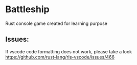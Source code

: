 # Battleship
Rust console game created for learning purpose

## Issues:
If vscode code formatting does not work, please take a look https://github.com/rust-lang/rls-vscode/issues/466
